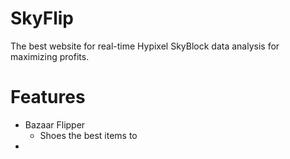# SkyFlip

The best website for real-time Hypixel SkyBlock data analysis for maximizing profits.

# Features
- Bazaar Flipper
    - Shoes the best items to 
- 
